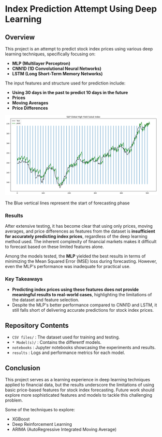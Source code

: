 # Index Prediction Attempt Using Deep Learning

## Overview
This project is an attempt to predict stock index prices using various deep learning techniques, specifically focusing on:

- **MLP (Multilayer Perceptron)**
- **CNN1D (1D Convolutional Neural Networks)**
- **LSTM (Long Short-Term Memory Networks)**

The input features and structure used for prediction include:

- **Using 30 days in the past to predict 10 days in the future**
- **Prices**
- **Moving Averages**
- **Price Differences**

![Alt Text](./images/image.png)

The Blue vertical lines represent the start of forecasting phase


### Results
After extensive testing, it has become clear that using only prices, moving averages, and price differences as features from the dataset is **insufficient for accurately predicting index prices**, regardless of the deep learning method used. The inherent complexity of financial markets makes it difficult to forecast based on these limited features alone.

Among the models tested, the **MLP** yielded the best results in terms of minimizing the Mean Squared Error (MSE) loss during forecasting. However, even the MLP's performance was inadequate for practical use.

### Key Takeaways
- **Predicting index prices using these features does not provide meaningful results to real-world cases**, highlighting the limitations of the dataset and feature selection.
- Despite the MLP's better performance compared to CNN1D and LSTM, it still falls short of delivering accurate predictions for stock index prices.

## Repository Contents
- `CSV files/` : The dataset used for training and testing.
- `* Model(s)/` : Contains the differentf models. 
- `notebooks` : Jupyter notebooks showcasing the experiments and results.
- `results` : Logs and performance metrics for each model.

## Conclusion
This project serves as a learning experience in deep learning techniques applied to financial data, but the results underscore the limitations of using basic price-based features for stock index forecasting. Future work should explore more sophisticated features and models to tackle this challenging problem.

Some of the techniques to explore:
- XGBoost
- Deep Reinforcement Learning
- ARIMA (AutoRegressive Integrated Moving Average)
